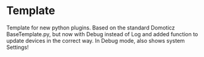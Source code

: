 # Template
Template for new python plugins. Based on the standard Domoticz BaseTemplate.py, but now with Debug instead of Log and added function to update devices in the correct way.
In Debug mode, also shows system Settings!
